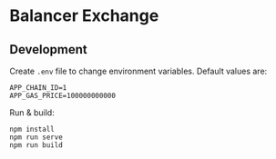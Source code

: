 # Balancer Exchange

## Development

Create `.env` file to change environment variables. Default values are:

```
APP_CHAIN_ID=1
APP_GAS_PRICE=100000000000
```

Run & build:

```
npm install
npm run serve
npm run build
```
